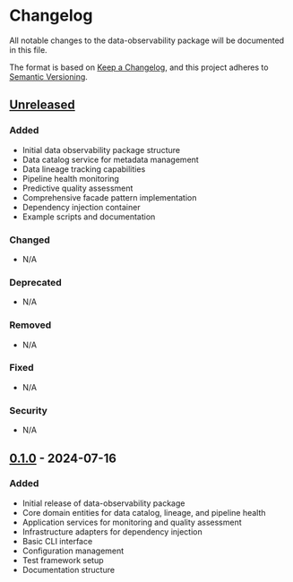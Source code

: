 # Changelog

All notable changes to the data-observability package will be documented in this file.

The format is based on [Keep a Changelog](https://keepachangelog.com/en/1.0.0/),
and this project adheres to [Semantic Versioning](https://semver.org/spec/v2.0.0.html).

## [Unreleased]

### Added
- Initial data observability package structure
- Data catalog service for metadata management
- Data lineage tracking capabilities
- Pipeline health monitoring
- Predictive quality assessment
- Comprehensive facade pattern implementation
- Dependency injection container
- Example scripts and documentation

### Changed
- N/A

### Deprecated
- N/A

### Removed
- N/A

### Fixed
- N/A

### Security
- N/A

## [0.1.0] - 2024-07-16

### Added
- Initial release of data-observability package
- Core domain entities for data catalog, lineage, and pipeline health
- Application services for monitoring and quality assessment
- Infrastructure adapters for dependency injection
- Basic CLI interface
- Configuration management
- Test framework setup
- Documentation structure

[Unreleased]: https://github.com/pynomaly/data-observability/compare/v0.1.0...HEAD
[0.1.0]: https://github.com/pynomaly/data-observability/releases/tag/v0.1.0